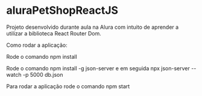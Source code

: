 # aluraPetShopReactJS
Projeto desenvolvido durante aula na Alura com intuito de aprender a utilizar a biblioteca React Router Dom.

Como rodar a aplicação:

Rode o comando npm install

Rode o comando npm install -g json-server e em seguida npx json-server --watch -p 5000 db.json

Para rodar a aplicação rode o comando npm start
